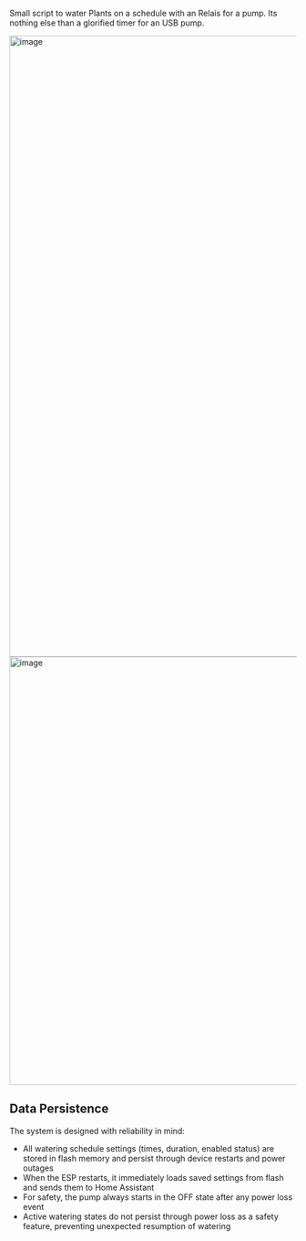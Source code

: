 Small script to water Plants on a schedule with an Relais for a pump. Its nothing else than a glorified timer for an USB pump.


<img width="1089" alt="image" src="https://github.com/user-attachments/assets/e31d03e7-25e6-4ba8-a890-ecdef8f3de50" />


<img width="751" alt="image" src="https://github.com/user-attachments/assets/b50eb0ed-a168-4937-b3ae-e3eaa046b3c4" />

## Data Persistence

The system is designed with reliability in mind:

- All watering schedule settings (times, duration, enabled status) are stored in flash memory and persist through device restarts and power outages
- When the ESP restarts, it immediately loads saved settings from flash and sends them to Home Assistant
- For safety, the pump always starts in the OFF state after any power loss event
- Active watering states do not persist through power loss as a safety feature, preventing unexpected resumption of watering
